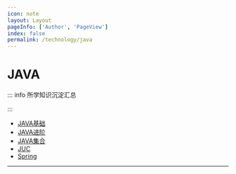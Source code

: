 ```yaml
---
icon: note
layout: Layout
pageInfo: ['Author', 'PageView']
index: false
permalink: /technology/java
---
```


# JAVA

::: info 所学知识沉淀汇总

:::

- [JAVA基础](./javaBase.md)
- [JAVA进阶](./javaAdvanced.md)
- [JAVA集合](./javaCollect.md)
- [JUC](./juc.md)
- [Spring](./spring.md)

---

